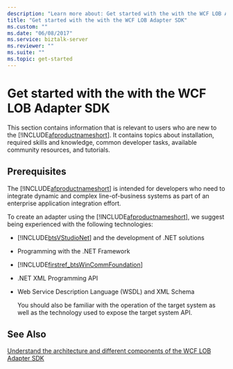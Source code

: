 ```yaml
---
description: "Learn more about: Get started with the with the WCF LOB Adapter SDK"
title: "Get started with the with the WCF LOB Adapter SDK"
ms.custom: ""
ms.date: "06/08/2017"
ms.service: biztalk-server
ms.reviewer: ""
ms.suite: ""
ms.topic: get-started
---
```

# Get started with the with the WCF LOB Adapter SDK
This section contains information that is relevant to users who are new to the [!INCLUDE[afproductnameshort](../../includes/afproductnameshort-md.md)]. It contains topics about installation, required skills and knowledge, common developer tasks, available community resources, and tutorials.

## Prerequisites

The [!INCLUDE[afproductnameshort](../../includes/afproductnameshort-md.md)] is intended for developers who need to integrate dynamic and complex line-of-business systems as part of an enterprise application integration effort.

 To create an adapter using the [!INCLUDE[afproductnameshort](../../includes/afproductnameshort-md.md)], we suggest being experienced with the following technologies:

- [!INCLUDE[btsVStudioNet](../../includes/btsvstudionet-md.md)] and the development of .NET solutions

- Programming with the .NET Framework

- [!INCLUDE[firstref_btsWinCommFoundation](../../includes/firstref-btswincommfoundation-md.md)]

- .NET XML Programming API

- Web Service Description Language (WSDL) and XML Schema

  You should also be familiar with the operation of the target system as well as the technology used to expose the target system API.


## See Also
[Understand the architecture and different components of the WCF LOB Adapter SDK](understand-the-architecture-and-different-components-of-the-wcf-lob-adapter-sdk.md)
